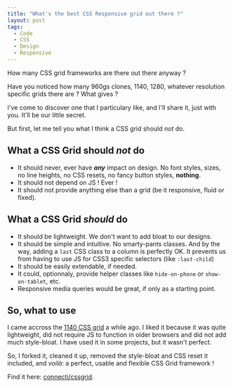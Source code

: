 ```yaml
---
title: "What's the best CSS Responsive grid out there ?"
layout: post
tags:
  - Code
  - CSS
  - Design
  - Responsive
---
```

How many CSS grid frameworks are there out there anyway ? 

Have you noticed how many 960gs clones, 1140, 1280, whatever resolution specific grids there are ? What gives ?

I've come to discover one that I particulary like, and I'll share it, just with you. It'll be our little secret. 

But first, let me tell you what I think a CSS grid should *not* do.

## What a CSS Grid should *not* do

* It should never, ever have ***any*** impact on design. No font styles, sizes, no line heights, no CSS resets, no fancy button styles, **nothing**.
* It should not depend on JS ! Ever !
* It should not provide anything else than a grid (be it responsive, fluid or fixed).

## What a CSS Grid *should* do

* It should be lightweight. We don't want to add bloat to our designs.
* It should be simple and intuitive. No smarty-pants classes. And by the way, adding a `last` CSS class to a column is perfectly OK. It prevents us from having to use JS for CSS3 specific selectors (like `:last-child`)
* It should be easily extendable, if needed.
* It could, optionnaly, provide helper classes like `hide-on-phone` or `show-on-tablet`, etc.
* Responsive media queries would be great, if only as a starting point.

## So, what to use

I came accross the [1140 CSS grid](http://cssgrid.net/) a while ago. I liked it because it was quite lightweight, did not require JS to function in older browsers and did not add much style-bloat. I have used it in some projects, but it wasn't perfect.

So, I forked it, cleaned it up, removed the style-bloat and CSS reset it included, and *voilà*: a perfect, usable and flexible CSS Grid framework !

Find it here: [connecti/cssgrid](https://github.com/connecti/cssgrid).
